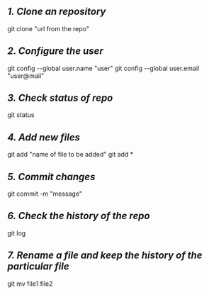 ## *1. Clone an repository*
git clone "url from the repo"

## *2. Configure the user* 
git config --global user.name "user"
git config --global user.email "user@mail"

## *3. Check status of repo*
git status

## *4. Add new files*
git add "name of file to be added"
git add * 

## *5. Commit changes*
git commit -m "message"
 
## *6. Check the history of the repo*
git log

## *7. Rename a file and keep the history of the particular file*
git mv file1 file2
